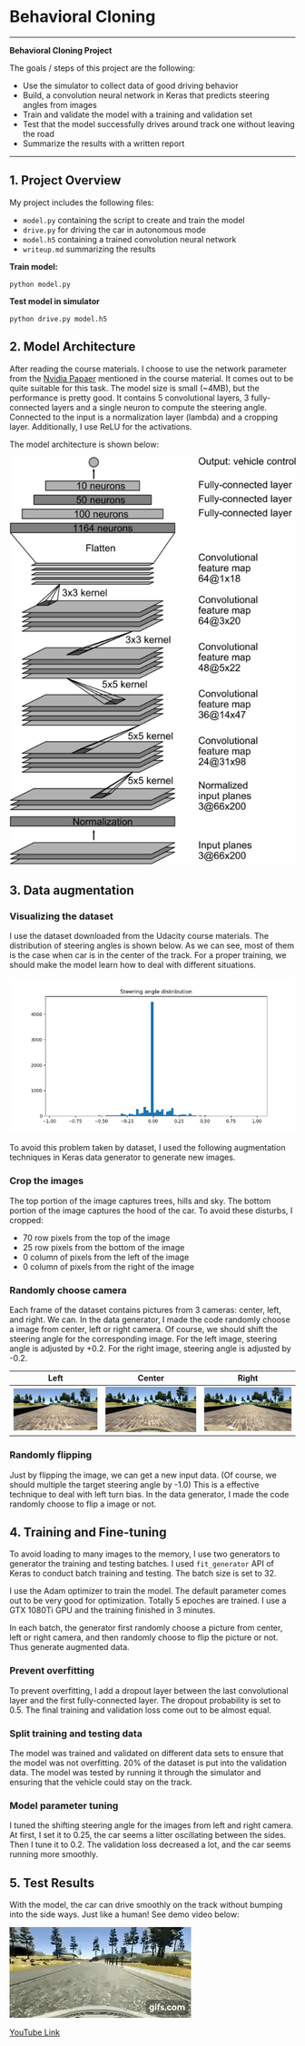 # **Behavioral Cloning**

---

**Behavioral Cloning Project**

The goals / steps of this project are the following:
* Use the simulator to collect data of good driving behavior
* Build, a convolution neural network in Keras that predicts steering angles from images
* Train and validate the model with a training and validation set
* Test that the model successfully drives around track one without leaving the road
* Summarize the results with a written report


[//]: # (Image References)

[image1]: ./docs/cnn-architecture.png "Nvidia Model Architecture"
[image2]: ./docs/viz_dataset.png "Dataset Visualization"
[image3]: ./docs/left.jpg "Left Camera"
[image4]: ./docs/center.jpg "Center Camera"
[image5]: ./docs/right.jpg "Right Camera"
[image6]: ./docs/demo.gif "Demo Gif"

---

## 1. Project Overview

My project includes the following files:
* `model.py` containing the script to create and train the model
* `drive.py` for driving the car in autonomous mode
* `model.h5` containing a trained convolution neural network
* `writeup.md` summarizing the results

**Train model:**
```
python model.py
```
**Test model in simulator**
```
python drive.py model.h5
```

## 2. Model Architecture
After reading the course materials. I choose to use the network parameter from the [Nvidia Papaer](https://devblogs.nvidia.com/deep-learning-self-driving-cars/) mentioned in the course material. It comes out to be quite suitable for this task. The model size is small (~4MB), but the performance is pretty good. It contains 5 convolutional layers, 3 fully-connected layers and a single neuron to compute the steering angle. Connected to the input is a normalization layer (lambda) and a cropping layer. Additionally, I use ReLU for the activations.

The model architecture is shown below:

![alt text][image1]

## 3. Data augmentation
### Visualizing the dataset
I use the dataset downloaded from the Udacity course materials. The distribution of steering angles is shown below. As we can see, most of them is the case when car is in the center of the track. For a proper training, we should make the model learn how to deal with different situations.

![alt text][image2]

To avoid this problem taken by dataset, I used the following augmentation techniques in Keras data generator to generate new images.

### Crop the images
The top portion of the image captures trees, hills and sky. The bottom portion of the image captures the hood of the car. To avoid these disturbs, I cropped:

* 70 row pixels from the top of the image
* 25 row pixels from the bottom of the image
* 0 column of pixels from the left of the image
* 0 column of pixels from the right of the image

### Randomly choose camera
Each frame of the dataset contains pictures from 3 cameras: center, left, and right. We can. In the data generator, I made the code randomly choose a image from center, left or right camera. Of course, we should shift the steering angle for the corresponding image. For the left image, steering angle is adjusted by +0.2. For the right image, steering angle is adjusted by -0.2.

Left | Center | Right
-----|--------|-------
![alt text][image3] | ![alt text][image4] | ![alt text][image5]

### Randomly flipping
Just by flipping the image, we can get a new input data. (Of course, we should multiple the target steering angle by -1.0) This is a effective technique to deal with left turn bias. In the data generator, I made the code randomly choose to flip a image or not.

## 4. Training and Fine-tuning
To avoid loading to many images to the memory, I use two generators to generator the training and testing batches. I used `fit_generator` API of Keras to conduct batch training and testing. The batch size is set to 32.

I use the Adam optimizer to train the model. The default parameter comes out to be very good for optimization. Totally 5 epoches are trained. I use a GTX 1080Ti GPU and the training finished in 3 minutes.

In each batch, the generator first randomly choose a picture from center, left or right camera, and then randomly choose to flip the picture or not. Thus generate augmented data.

### Prevent overfitting
To prevent overfitting, I add a dropout layer between the last convolutional layer and the first fully-connected layer. The dropout probability is set to 0.5. The final training and validation loss come out to be almost equal.

### Split training and testing data
The model was trained and validated on different data sets to ensure that the model was not overfitting. 20% of the dataset is put into the validation data. The model was tested by running it through the simulator and ensuring that the vehicle could stay on the track.

### Model parameter tuning
I tuned the shifting steering angle for the images from left and right camera. At first, I set it to 0.25, the car seems a litter oscillating between the sides. Then I tune it to 0.2. The validation loss decreased a lot, and the car seems running more smoothly.

## 5. Test Results
With the model, the car can drive smoothly on the track without bumping into the side ways. Just like a human! See demo video below:

![alt text][image6]

[YouTube Link](https://youtu.be/iBmzKmPdZIo)
